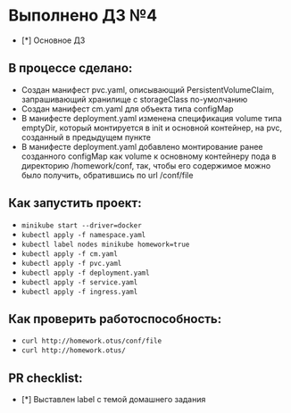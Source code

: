 # Выполнено ДЗ №4

 - [*] Основное ДЗ

## В процессе сделано:
 - Создан манифест pvc.yaml, описывающий PersistentVolumeClaim, запрашивающий хранилище с storageClass по-умолчанию
 - Создан манифест cm.yaml для объекта типа configMap
 - В манифесте deployment.yaml изменена спецификация volume типа emptyDir, который монтируется в init и основной контейнер, на pvc, созданный в предыдущем пункте
 - В манифесте deployment.yaml добавлено монтирование ранее созданного configMap как volume к основному контейнеру пода в директорию /homework/conf, так, чтобы его содержимое можно было получить, обратившись по url /conf/file


## Как запустить проект:
 - `minikube start --driver=docker`
 - `kubectl apply -f namespace.yaml`
 - `kubectl label nodes minikube homework=true`
 - `kubectl apply -f cm.yaml`
 - `kubectl apply -f pvc.yaml`
 - `kubectl apply -f deployment.yaml`
 - `kubectl apply -f service.yaml`
 - `kubectl apply -f ingress.yaml`

## Как проверить работоспособность:
 - `curl http://homework.otus/conf/file`
 - `curl http://homework.otus/`

## PR checklist:
 - [*] Выставлен label с темой домашнего задания

